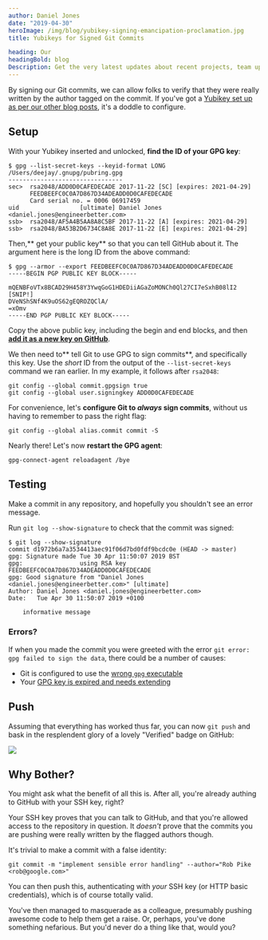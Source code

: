```yaml
---
author: Daniel Jones
date: "2019-04-30"
heroImage: /img/blog/yubikey-signing-emancipation-proclamation.jpg
title: Yubikeys for Signed Git Commits

heading: Our
headingBold: blog
Description: Get the very latest updates about recent projects, team updates, thoughts and industry news from our team of EngineerBetter experts.
---
```


By signing our Git commits, we can allow folks to verify that they were really written by the author tagged on the commit. If you've got a [Yubikey set up as per our other blog posts](/blog/yubikey-all-the-things/), it's a doddle to configure.

## Setup

With your Yubikey inserted and unlocked, **find the ID of your GPG key**:

```terminal
$ gpg --list-secret-keys --keyid-format LONG
/Users/deejay/.gnupg/pubring.gpg
--------------------------------
sec>  rsa2048/ADD0D0CAFEDECADE 2017-11-22 [SC] [expires: 2021-04-29]
      FEEDBEEFC0C0A7D867D34ADEADD0D0CAFEDECADE
      Card serial no. = 0006 06917459
uid                 [ultimate] Daniel Jones <daniel.jones@engineerbetter.com>
ssb>  rsa2048/AF5A4B5AA8A8C5BF 2017-11-22 [A] [expires: 2021-04-29]
ssb>  rsa2048/BA53B2D6734C8A8E 2017-11-22 [E] [expires: 2021-04-29]
```

Then,** get your public key** so that you can tell GitHub about it. The argument here is the long ID from the above command:

```terminal
$ gpg --armor --export FEEDBEEFC0C0A7D867D34ADEADD0D0CAFEDECADE
-----BEGIN PGP PUBLIC KEY BLOCK-----

mQENBFoVTx8BCAD29H458Y3YwqGoG1HDEDiiAGaZoMONCh0Ql27CI7eSxhB08lI2
[SNIP!]
DVeNShSNf4K9uOS62gEQROZQClA/
=xOmv
-----END PGP PUBLIC KEY BLOCK-----
```

Copy the above public key, including the begin and end blocks, and then [**add it as a new key on GitHub**](https://github.com/settings/gpg/new).

We then need to** tell Git to use GPG to sign commits**, and specifically this key. Use the _short_ ID from the output of the `--list-secret-keys` command we ran earlier. In my example, it follows after `rsa2048`:

```terminal
git config --global commit.gpgsign true
git config --global user.signingkey ADD0D0CAFEDECADE
```

For convenience, let's **configure Git to _always_ sign commits**, without us having to remember to pass the right flag:

```terminal
git config --global alias.commit commit -S
```

Nearly there! Let's now **restart the GPG agent**:

```terminal
gpg-connect-agent reloadagent /bye
```

## Testing

Make a commit in any repository, and hopefully you shouldn't see an error message.

Run `git log --show-signature` to check that the commit was signed:

```terminal
$ git log --show-signature
commit d1972b6a7a3534413aec91f06d7bd0fdf9bcdc0e (HEAD -> master)
gpg: Signature made Tue 30 Apr 11:50:07 2019 BST
gpg:                using RSA key FEEDBEEFC0C0A7D867D34ADEADD0D0CAFEDECADE
gpg: Good signature from "Daniel Jones <daniel.jones@engineerbetter.com>" [ultimate]
Author: Daniel Jones <daniel.jones@engineerbetter.com>
Date:   Tue Apr 30 11:50:07 2019 +0100

    informative message
```

### Errors?

If when you made the commit you were greeted with the error `git error: gpg failed to sign the data`, there could be a number of causes:

* Git is configured to use the [wrong `gpg` executable](https://stackoverflow.com/a/40066889/774395)
* Your [GPG key is expired and needs extending](https://superuser.com/questions/813421/can-you-extend-the-expiration-date-of-an-already-expired-gpg-key/1141251#1141251)

## Push

Assuming that everything has worked thus far, you can now `git push` and bask in the resplendent glory of a lovely "Verified" badge on GitHub:

<img src="/img/blog/verified-commit.png" class="image fit">

## Why Bother?

You might ask what the benefit of all this is. After all, you're already authing to GitHub with your SSH key, right?

Your SSH key proves that you can talk to GitHub, and that you're allowed access to the repository in question. It _doesn't_ prove that the commits you are pushing were really written by the flagged authors though.

It's trivial to make a commit with a false identity:

```terminal
git commit -m "implement sensible error handling" --author="Rob Pike <rob@google.com>"
```

You can then push this, authenticating with _your_ SSH key (or HTTP basic credentials), which is of course totally valid.

You've then managed to masquerade as a colleague, presumably pushing awesome code to help them get a raise. Or, perhaps, you've done something nefarious. But you'd never do a thing like that, would you?
